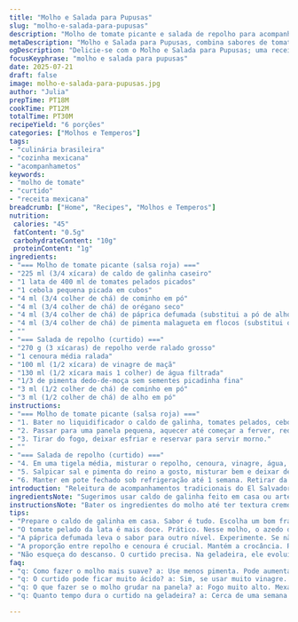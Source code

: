 ```yaml
---
title: "Molho e Salada para Pupusas"
slug: "molho-e-salada-para-pupusas"
description: "Molho de tomate picante e salada de repolho para acompanhar pupusas recheadas de camarão e queijo. Molho feito com tomates em cubos, caldo de galinha, especiarias mexicanas e pimenta. Salada fresca com repolho ralado, cenoura, jalapeño, vinagre e toque de cominho, para contrastar o recheado quente das pupusas. Ingredientes alternativos trocados para brasilidade e personalidade, tempos ajustados para dar liga certa e sabor concentrado."
metaDescription: "Molho e Salada para Pupusas, combina sabores de tomate picante e repolho fresco, perfeito para acompanhar pupusas recheadas."
ogDescription: "Delicie-se com o Molho e Salada para Pupusas; uma receita vibrante que une sabor e frescor em cada garfada."
focusKeyphrase: "molho e salada para pupusas"
date: 2025-07-21
draft: false
image: molho-e-salada-para-pupusas.jpg
author: "Julia"
prepTime: PT18M
cookTime: PT12M
totalTime: PT30M
recipeYield: "6 porções"
categories: ["Molhos e Temperos"]
tags:
- "culinária brasileira"
- "cozinha mexicana"
- "acompanhametos"
keywords:
- "molho de tomate"
- "curtido"
- "receita mexicana"
breadcrumb: ["Home", "Recipes", "Molhos e Temperos"]
nutrition: 
 calories: "45"
 fatContent: "0.5g"
 carbohydrateContent: "10g"
 proteinContent: "1g"
ingredients:
- "=== Molho de tomate picante (salsa roja) ==="
- "225 ml (3/4 xícara) de caldo de galinha caseiro"
- "1 lata de 400 ml de tomates pelados picados"
- "1 cebola pequena picada em cubos"
- "4 ml (3/4 colher de chá) de cominho em pó"
- "4 ml (3/4 colher de chá) de orégano seco"
- "4 ml (3/4 colher de chá) de páprica defumada (substitui a pó de alho)"
- "4 ml (3/4 colher de chá) de pimenta malagueta em flocos (substitui os flocos de pimenta)"
- ""
- "=== Salada de repolho (curtido) ==="
- "270 g (3 xícaras) de repolho verde ralado grosso"
- "1 cenoura média ralada"
- "100 ml (1/2 xícara) de vinagre de maçã"
- "130 ml (1/2 xícara mais 1 colher) de água filtrada"
- "1/3 de pimenta dedo-de-moça sem sementes picadinha fina"
- "3 ml (1/2 colher de chá) de cominho em pó"
- "3 ml (1/2 colher de chá) de alho em pó"
instructions:
- "=== Molho de tomate picante (salsa roja) ==="
- "1. Bater no liquidificador o caldo de galinha, tomates pelados, cebola, cominho, orégano, páprica e flocos de pimenta até obter um creme grosso, nada liso demais."
- "2. Passar para uma panela pequena, aquecer até começar a ferver, reduzir o fogo e deixar cozinhar por 7 minutos. Mexer de vez em quando para não grudar. Ajustar sal e pimenta."
- "3. Tirar do fogo, deixar esfriar e reservar para servir morno."
- ""
- "=== Salada de repolho (curtido) ==="
- "4. Em uma tigela média, misturar o repolho, cenoura, vinagre, água, pimenta dedo-de-moça, cominho e alho em pó."
- "5. Salpicar sal e pimenta do reino a gosto, misturar bem e deixar descansar por pelo menos 20 minutos na geladeira. Mexer na metade do tempo para incorporar."
- "6. Manter em pote fechado sob refrigeração até 1 semana. Retirar da geladeira 20 minutos antes de servir para amaciar o sabor."
introduction: "Releitura de acompanhamentos tradicionais do El Salvador, com sangue brazuca. Molho vermelho ardido, textura rústica, pra deixar o recheio de camarão e queijo das pupusas com pegada mais intensa e vibrante. O caldo de galinha vira base, segura o sabor da pimenta e da páprica, que entra defumada pra dar outra dimensão—mais quente, mais aconchego. Salada de repolho, ou curtido na língua local, ganha força com o vinagre de maçã e a ardência do dedo-de-moça, que é mais comum no Sudeste brasileiro. Tudo junto, o contraste de quente, ácido e crocante. Porém, nada muito rebuscado. É rápido, é prático, combina com dia corrido e almoço rápido. Dá pra fazer no fogão e deixar apurar tranquilo enquanto prepara o resto. No fim, o que fica é textura e sabor marcante, que não pesa. Pode usar esse molho pra qualquer coisa, até em tapioca recheada, vai bem no verão, inverno ou qualquer dia. A geladeira é sua amiga, deixa tudo pronto. Salada rende bastante, conserva fácil, melhora no tempo. No Brasil, combinar sabores e texturas é parte da alma do prato. Aqui, não foi diferente."
ingredientsNote: "Sugerimos usar caldo de galinha feito em casa ou artesanal, bem temperado para segurar o sabor do molho. O tomate em lata fica mais doce e homogêneo, facilita, evita aquele toque ácido do tomate fresco em época ruim. A páprica defumada substitui o pó de alho do original e traz um sabor mais brasileiro, mas pode trocar por outro tempero defumado ou até fumo (tempero). Pimenta malagueta em flocos é mais comum aqui que os flocos de pimenta mexicana. Na salada, o vinagre de maçã é mais acessível e tem acidez equilibrada. Usar dedo-de-moça no lugar do jalapeño dá uma ardência diferente, menos amarga. A proporção de repolho e cenoura mantém crocância, mas o ralado grosso na peça verde ajuda a criar uma textura resistente ao vinagre, sem murchar rápido. Água e vinagre ratio ajustado para equilíbrio ácido e leveza na acidez. Ao guardar, a geladeira deve estar fria para conservar a crocância da salada e evitar que o molho perca consistência. Ingredientes são versáteis: troca o repolho verde por roxo, muda o vinagre, mexe no nível de pimenta. Tudo no seu tempo e gosto."
instructionsNote: "Bater os ingredientes do molho até ter textura cremosa, mas não totalmente lisa. Essa rusticidade ajuda a dar corpo e sensação de molho artesanal, nada engessado. Cozinhar em fogo médio-baixo para manter aroma, evitar que o tomate azede e misturar sempre para não queimar no fundo. Ajustar sabor no final, pimenta, sal ou até um toque de açúcar se necessário. No curtido, misturar todos os ingredientes sem pressa, deixando os sabores se infiltrar. Deixar repousar pelo menos 20 minutos, mexendo meia vez para distribuir tudo, realça. Geladeira ajuda a intensificar, o frio sela a acidez. Servir na temperatura ambiente pra beleza do sabor, não frio demais pra não perder o frescor. Pode conservar bem fechada até 1 semana, mas a crocância e o sabor aparecem mesmo entre o segundo e terceiro dia. Ensinar assim dá autonomia: melhor no tempo. Pra quem vai fazer primeiro, dá para preparar o molho enquanto o curtido descansa. Organização é chave na cozinha, mesmo na receita mais simples. Sem stress, sem pressa. Demanda baixa, resultado alto."
tips:
- "Prepare o caldo de galinha em casa. Sabor é tudo. Escolha um bom frango, coloque em água fria e tempere a gosto. Deixe cozinhar até ferver. A base do molho vem dele. Simples. Economiza e melhora o sabor."
- "O tomate pelado da lata é mais doce. Prático. Nesse molho, o azedo do fresco nem sempre funciona. Usar pronto evita surpresas. Mas, frescos também funcionam. Conhece bem seu tomate."
- "A páprica defumada leva o sabor para outro nível. Experimente. Se não tiver, outro tempero pode fazer parte. Ou fume seu próprio tempero. Um pouco mais de fumaça é interessante."
- "A proporção entre repolho e cenoura é crucial. Mantém a crocância. Rale grosso o repolho. Não deixe murchar fácil. A textura faz diferença na salada. Chegando ao equilíbrio ideal é essencial."
- "Não esqueça do descanso. O curtido precisa. Na geladeira, ele evolui. Espere ao menos 20 minutos. Sal e pimenta são importantes na finalização. Eles vão realçar todos os sabores da salada também."
faq:
- "q: Como fazer o molho mais suave? a: Use menos pimenta. Pode aumentar caldo e tomate. A textura muda, mas o gosto fica bom. Experimente várias combinações."
- "q: O curtido pode ficar muito ácido? a: Sim, se usar muito vinagre. Consulte o equilíbrio. Misture mais água se necessário. Dedo-de-moça é ardido; cuidado no uso."
- "q: O que fazer se o molho grudar na panela? a: Fogo muito alto. Mexa sempre. Se grudar, coloque um pouco de água. Retire do fogo se necessário."
- "q: Quanto tempo dura o curtido na geladeira? a: Cerca de uma semana. Pode ser mantido em pote fechado. Refrigeração é a chave. O frio melhora o sabor, mas o ideal é consumir antes."

---
```

